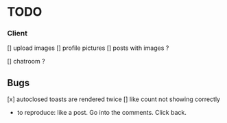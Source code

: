 # TODO

### Client


[] upload images
  [] profile pictures
  [] posts with images ?

[] chatroom ?

## Bugs

[x] autoclosed toasts are rendered twice
[] like count not showing correctly
  - to reproduce: like a post. Go into the comments. Click back.
